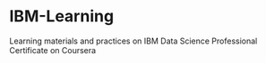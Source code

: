 # IBM-Learning
Learning materials and practices on IBM Data Science Professional Certificate on Coursera
